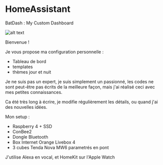 # HomeAssistant
BatDash : My Custom Dashboard

![alt text](https://github.com/herveaurel/HomeAssistant/blob/main/Captures/dashboard_dark.jpg)

Bienvenue ! 

Je vous propose ma configuration personnelle :
- Tableau de bord 
- templates
- thèmes jour et nuit

Je ne suis pas un expert, je suis simplement un passionné, les codes ne sont peut-être pas écrits de la meilleure façon, mais j'ai réalisé ceci avec mes petites connaissances.

Ca été très long à écrire, je modifie régulièrement les détails, ou quand j'ai des nouvelles idées. 

Mon setup :
- Raspberry 4 + SSD
- ConBee2
- Dongle Bluetooth 
- Box Internet Orange Livebox 4
- 3 cubes Tenda Nova MW6 parametrés en pont 

J'utilise Alexa en vocal, et HomeKit sur l'Apple Watch



 
